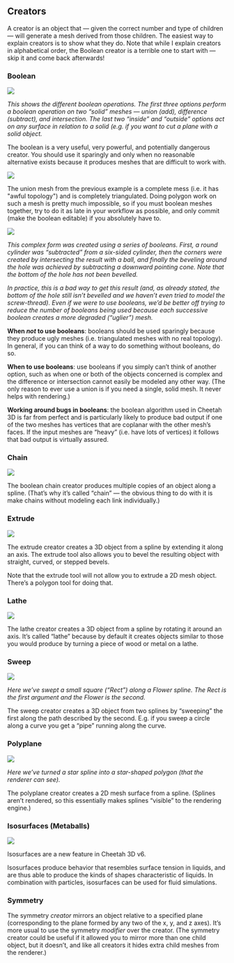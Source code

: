## Creators

A creator is an object that — given the correct number and type of children — will generate a mesh derived from those children. The easiest way to explain creators is to show what they do. Note that while I explain creators in alphabetical order, the Boolean creator is a terrible one to start with — skip it and come back afterwards!

### Boolean

![](booleans-annotated.jpg)

*This shows the different boolean operations. The first three options perform a boolean operation on two “solid” meshes — union (add), difference (subtract), and intersection. The last two “inside” and “outside” options act on any surface in relation to a solid (e.g. if you want to cut a plane with a solid object.*

The boolean is a very useful, very powerful, and potentially dangerous creator. You should use it sparingly and only when no reasonable alternative exists because it produces meshes that are difficult to work with.

![](boolean-mesh.jpg)

The union mesh from the previous example is a complete mess (i.e. it has "awful topology") and is completely triangulated. Doing polygon work on such a mesh is pretty much impossible, so if you must boolean meshes together, try to do it as late in your workflow as possible, and only commit (make the boolean editable) if you absolutely have to.

![](pastedGraphic-208.jpg)

*This complex form was created using a series of booleans. First, a round cylinder was “subtracted” from a six-sided cylinder, then the corners were created by intersecting the result with a ball, and finally the beveling around the hole was achieved by subtracting a downward pointing cone. Note that the bottom of the hole has not been bevelled.*

*In practice, this is a bad way to get this result (and, as already stated, the bottom of the hole still isn’t bevelled and we haven’t even tried to model the screw-thread). Even if we were to use booleans, we’d be better off trying to reduce the number of booleans being used because each successive boolean creates a more degraded (“uglier”) mesh.*

**When *not* to use booleans**: booleans should be used sparingly because they produce ugly meshes (i.e. triangulated meshes with no real topology). In general, if you can think of a way to do something without booleans, do so.

**When to use booleans**: use booleans if you simply can’t think of another option, such as when one or both of the objects concerned is complex and the difference or intersection cannot easily be modeled any other way. (The only reason to ever use a union is if you need a single, solid mesh. It never helps with rendering.)

**Working around bugs in booleans**: the boolean algorithm used in Cheetah 3D is far from perfect and is particularly likely to produce bad output if one of the two meshes has vertices that are coplanar with the other mesh’s faces. If the input meshes are “heavy” (i.e. have lots of vertices) it follows that bad output is virtually assured.

### Chain

![](pastedGraphic-209.jpg)

The boolean chain creator produces multiple copies of an object along a spline. (That’s why it’s called “chain” — the obvious thing to do with it is make chains without modeling each link individually.)

### Extrude

![](pastedGraphic-210.jpg)

The extrude creator creates a 3D object from a spline by extending it along an axis. The extrude tool also allows you to bevel the resulting object with straight, curved, or stepped bevels.

Note that the extrude tool will not allow you to extrude a 2D mesh object. There’s a polygon tool for doing that.

### Lathe

![](pastedGraphic-211.jpg)

The lathe creator creates a 3D object from a spline by rotating it around an axis. It’s called “lathe” because by default it creates objects similar to those you would produce by turning a piece of wood or metal on a lathe.

### Sweep

![](pastedGraphic-212.jpg)

*Here we’ve swept a small square (“Rect”) along a Flower spline. The Rect is the first argument and the Flower is the second.*

The sweep creator creates a 3D object from two splines by “sweeping” the first along the path described by the second. E.g. if you sweep a circle along a curve you get a “pipe” running along the curve.

### Polyplane

![](pastedGraphic-213.jpg)

*Here we’ve turned a star spline into a star-shaped polygon (that the renderer can see).*

The polyplane creator creates a 2D mesh surface from a spline. (Splines aren’t rendered, so this essentially makes splines “visible” to the rendering engine.)

### Isosurfaces (Metaballs)

![](pastedGraphic-214.jpg)

Isosurfaces are a new feature in Cheetah 3D v6.

Isosurfaces produce behavior that resembles surface tension in liquids, and are thus able to produce the kinds of shapes characteristic of liquids. In combination with particles, isosurfaces can be used for fluid simulations.

### Symmetry

The symmetry _creator_ mirrors an object relative to a specified plane (corresponding to the plane formed by any two of the x, y, and z axes). It’s more usual to use the symmetry _modifier_ over the creator. (The symmetry creator could be useful if it allowed you to mirror more than one child object, but it doesn’t, and like all creators it hides extra child meshes from the renderer.)

